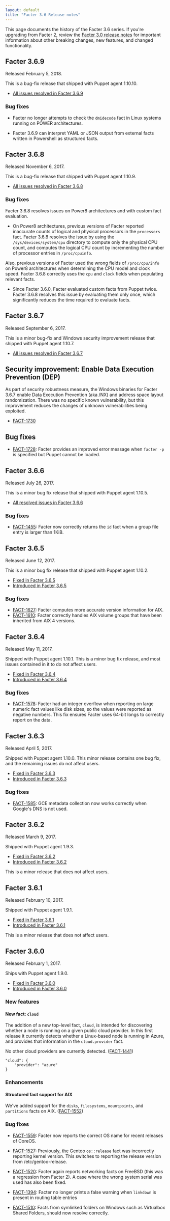 ```yaml
---
layout: default
title: "Facter 3.6 Release notes"
---
```


This page documents the history of the Facter 3.6 series. If you're upgrading from Facter 2, review the [Facter 3.0 release notes](../3.0/release_notes.html) for important information about other breaking changes, new features, and changed functionality.

## Facter 3.6.9

Released February 5, 2018.

This is a bug-fix release that shipped with Puppet agent 1.10.10.

-   [All issues resolved in Facter 3.6.9](https://tickets.puppetlabs.com/issues/?jql=fixVersion+%3D+%27FACT+3.6.9%27)

### Bug fixes

-   Facter no longer attempts to check the `dmidecode` fact in Linux systems running on POWER architectures.

-   Facter 3.6.9 can interpret YAML or JSON output from external facts written in Powershell as structured facts.

## Facter 3.6.8

Released November 6, 2017.

This is a bug-fix release that shipped with Puppet agent 1.10.9.

-   [All issues resolved in Facter 3.6.8](https://tickets.puppetlabs.com/issues/?jql=fixVersion+%3D+%27FACT+3.6.8%27)

### Bug fixes

Facter 3.6.8 resolves issues on Power8 architectures and with custom fact evaluation.

-   On Power8 architectures, previous versions of Facter reported inaccurate counts of logical and physical processors in the `processors` fact. Facter 3.6.8 resolves the issue by using the `/sys/devices/system/cpu` directory to compute only the physical CPU count, and computes the logical CPU count by incrementing the number of processor entries in `/proc/cpuinfo`.

Also, previous versions of Facter used the wrong fields of `/proc/cpu/info` on Power8 architectures when determining the CPU model and clock speed. Facter 3.6.8 correctly uses the `cpu` and `clock` fields when populating relevant facts.

-   Since Facter 3.6.0, Facter evaluated custom facts from Puppet twice. Facter 3.6.8 resolves this issue by evaluating them only once, which significantly reduces the time required to evaluate facts.

## Facter 3.6.7

Released September 6, 2017.

This is a minor bug-fix and Windows security improvement release that shipped with Puppet agent 1.10.7.

-   [All issues resolved in Facter 3.6.7](https://tickets.puppetlabs.com/issues/?jql=fixVersion+%3D+%27FACT+3.6.7%27)

## Security improvement: Enable Data Execution Prevention (DEP)

As part of security robustness measure, the Windows binaries for Facter 3.6.7 enable Data Execution Prevention (aka /NX) and address space layout randomization. There was no specific known vulnerability, but this improvement reduces the changes of unknown vulnerabilities being exploited.

* [FACT-1730](https://tickets.puppetlabs.com/browse/FACT-1730)

## Bug fixes

* [FACT-1728](https://tickets.puppetlabs.com/browse/FACT-1728): Facter provides an improved error message when `facter -p` is specified but Puppet cannot be loaded.

## Facter 3.6.6

Released July 26, 2017.

This is a minor bug fix release that shipped with Puppet agent 1.10.5.

* [All resolved issues in Facter 3.6.6](https://tickets.puppetlabs.com/issues/?jql=fixVersion%20%3D%20%27FACT%203.6.6%27)

### Bug fixes

* [FACT-1455](https://tickets.puppetlabs.com/browse/FACT-1455): Facter now correctly returns the `id` fact when a group file entry is larger than 1KiB.

## Facter 3.6.5

Released June 12, 2017.

This is a minor bug fix release that shipped with Puppet agent 1.10.2.

* [Fixed in Facter 3.6.5](https://tickets.puppetlabs.com/issues/?jql=fixVersion%20%3D%20%27FACT%203.6.5%27)
* [Introduced in Facter 3.6.5](https://tickets.puppetlabs.com/issues/?jql=affectedVersion+%3D+%27FACT+3.6.5%27)

### Bug fixes

* [FACT-1627](https://tickets.puppetlabs.com/browse/FACT-1627): Facter computes more accurate version information for AIX.
* [FACT-1610](https://tickets.puppetlabs.com/browse/FACT-1610): Facter correctly handles AIX volume groups that have been inherited from AIX 4 versions.

## Facter 3.6.4

Released May 11, 2017.

Shipped with Puppet agent 1.10.1. This is a minor bug fix release, and most issues contained in it to do not affect users.

* [Fixed in Facter 3.6.4](https://tickets.puppetlabs.com/issues/?jql=fixVersion%20%3D%20%27FACT%203.6.4%27)
* [Introduced in Facter 3.6.4](https://tickets.puppetlabs.com/issues/?jql=affectedVersion+%3D+%27FACT+3.6.4%27)

### Bug fixes

* [FACT-1578](https://tickets.puppetlabs.com/browse/FACT-1578): Facter had an integer overflow when reporting on large numeric fact values like disk sizes, so the values were reported as negative numbers. This fix ensures Facter uses 64-bit longs to correctly report on the data.

## Facter 3.6.3

Released April 5, 2017.

Shipped with Puppet agent 1.10.0. This minor release contains one bug fix, and the remaining issues do not affect users.


* [Fixed in Facter 3.6.3](https://tickets.puppetlabs.com/issues/?jql=fixVersion%20%3D%20%27FACT%203.6.3%27)
* [Introduced in Facter 3.6.3](https://tickets.puppetlabs.com/issues/?jql=affectedVersion+%3D+%27FACT+3.6.3%27)

### Bug fixes

* [FACT-1585](https://tickets.puppetlabs.com/browse/FACT-1585): GCE metadata collection now works correctly when Google's DNS is not used.


## Facter 3.6.2

Released March 9, 2017.

Shipped with Puppet agent 1.9.3.

* [Fixed in Facter 3.6.2](https://tickets.puppetlabs.com/issues/?jql=fixVersion%20%3D%20%27FACT%203.6.2%27)
* [Introduced in Facter 3.6.2](https://tickets.puppetlabs.com/issues/?jql=affectedVersion+%3D+%27FACT+3.6.2%27)

This is a minor release that does not affect users.

## Facter 3.6.1

Released February 10, 2017.

Shipped with Puppet agent 1.9.1.

* [Fixed in Facter 3.6.1](https://tickets.puppetlabs.com/issues/?jql=fixVersion+%3D+%27FACT+3.6.1%27)
* [Introduced in Facter 3.6.1](https://tickets.puppetlabs.com/issues/?jql=affectedVersion+%3D+%27FACT+3.6.1%27)

This is a minor release that does not affect users.

## Facter 3.6.0

Released February 1, 2017.

Ships with Puppet agent 1.9.0.

* [Fixed in Facter 3.6.0](https://tickets.puppetlabs.com/issues/?jql=fixVersion+%3D+%27FACT+3.6.0%27)
* [Introduced in Facter 3.6.0](https://tickets.puppetlabs.com/issues/?jql=affectedVersion+%3D+%27FACT+3.6.0%27)

### New features

#### New fact: `cloud`

The addition of a new top-level fact, `cloud`, is intended for discovering whether a node is running on a given public cloud provider. In this first release it currently detects whether a Linux-based node is running in Azure, and provides that information in the `cloud.provider` fact.

No other cloud providers are currently detected. ([FACT-1441](https://tickets.puppetlabs.com/browse/FACT-1441))

```
"cloud": {
    "provider": "azure"
}
```

### Enhancements

#### Structured fact support for AIX

We've added support for the `disks`, `filesystems`, `mountpoints`, and `partitions` facts on AIX. ([FACT-1552](https://tickets.puppetlabs.com/browse/FACT-1552))

### Bug fixes

* [FACT-1559](https://tickets.puppetlabs.com/browse/FACT-1559): Facter now reports the correct OS name for recent releases of CoreOS.

* [FACT-1527](https://tickets.puppetlabs.com/browse/FACT-1527): Previously, the Gentoo `os::release` fact was incorrectly reporting kernel version. This switches to reporting the release version from /etc/gentoo-release.

* [FACT-1520](https://tickets.puppetlabs.com/browse/FACT-1520): Facter again reports networking facts on FreeBSD (this was a regression from Facter 2). A case where the wrong system serial was used has also been fixed.

* [FACT-1394](https://tickets.puppetlabs.com/browse/FACT-1394): Facter no longer prints a false warning when `linkdown` is present in routing table entries

* [FACT-1510](https://tickets.puppetlabs.com/browse/FACT-1510): Facts from symlinked folders on Windows such as Virtualbox Shared Folders, should now resolve correctly.
